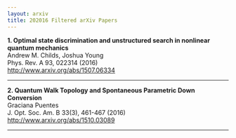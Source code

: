 ```yaml
---
layout: arxiv
title: 202016 Filtered arXiv Papers
---
```


**1.    Optimal state discrimination and unstructured search in nonlinear quantum mechanics**  
Andrew M. Childs, Joshua Young  
Phys. Rev. A 93, 022314 (2016)  
http://www.arxiv.org/abs/1507.06334  
<blockquote>
<p>

</p>
</blockquote>

------

**2.    Quantum Walk Topology and Spontaneous Parametric Down Conversion**  
Graciana Puentes  
J. Opt. Soc. Am. B 33(3), 461-467 (2016)  
http://www.arxiv.org/abs/1510.03089  
<blockquote>
<p>

</p>
</blockquote>

------

